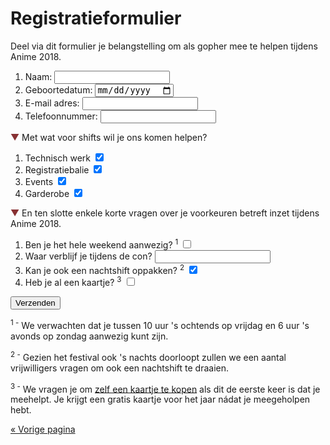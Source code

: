 # Registratieformulier

Deel via dit formulier je belangstelling om als gopher mee te helpen tijdens Anime 2018.

<p style="display: none" id="error" class="error">Eén van de velden was niet goed ingevuld, sorry! Probeer het nog eens.</p>
<script>
if (document.location.hash == '#error')
  document.getElementById('error').style.display = 'block';
</script>

<form action="registratie.php" method="post">
  <ol>
    <li>
      <label for="naam">Naam:</label>
      <input type="text" required name="naam" id="naam" />
    </li>
    <li>
      <label for="geboortedatum">Geboortedatum:</label>
      <input type="date" required name="geboortedatum" id="geboortedatum" />
    </li>
    <li>
      <label for="email">E-mail adres:</label>
      <input type="text" required name="email" id="email" />
    </li>
    <li>
      <label for="telefoonnummer">Telefoonnummer:</label>
      <input type="text" required name="telefoonnummer" id="telefoonnummer" />
    </li>
  </ol>

<span style="color: #883133">▼</span> Met wat voor shifts wil je ons komen helpen?

  <ol>
    <li>
      <label for="tech">Technisch werk</label>
      <input type="checkbox" name="tech" id="tech" checked />
    </li>
    <li>
      <label for="desk">Registratiebalie</label>
      <input type="checkbox" name="desk" id="desk" checked />
    </li>
    <li>
      <label for="events">Events</label>
      <input type="checkbox" name="events" id="events" checked />
    </li>
    <li>
      <label for="cloakroom">Garderobe</label>
      <input type="checkbox" name="cloakroom" id="cloakroom" checked />
    </li>
  </ol>

<span style="color: #883133">▼</span> En ten slotte enkele korte vragen over je voorkeuren betreft
inzet tijdens Anime 2018.

  <ol>
    <li>
      <label for="aanwezig">Ben je het hele weekend aanwezig? <sup>1</sup></label>
      <input type="checkbox" name="aanwezig" id="aanwezig" />
    </li>
    <li>
      <label for="location">Waar verblijf je tijdens de con?</label>
      <input type="text" required name="location" id="location" />
    </li>
    <li>
      <label for="night">Kan je ook een nachtshift oppakken? <sup>2</sup></label>
      <input type="checkbox" name="night" id="night" checked />
    </li>
    <li>
      <label for="ticket">Heb je al een kaartje? <sup>3</sup></label>
      <input type="checkbox" name="ticket" id="ticket" />
    </li>
  </ol>

  <input type="submit" value="Verzenden" />
</form>

<sup>1 -</sup> We verwachten dat je tussen 10 uur 's ochtends op vrijdag en 6 uur 's avonds op
zondag aanwezig kunt zijn.

<sup>2 -</sup> Gezien het festival ook 's nachts doorloopt zullen we een aantal vrijwilligers
vragen om ook een nachtshift te draaien.

<sup>3 -</sup> We vragen je om <a href="https://tickets.animecon.nl" target="_blank">zelf een
kaartje te kopen</a> als dit de eerste keer is dat je meehelpt. Je krijgt een gratis kaartje voor
het jaar nádat je meegeholpen hebt.

[« Vorige pagina](index.html)
